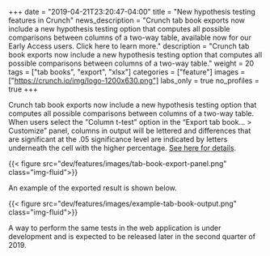 +++
date = "2019-04-21T23:20:47-04:00"
title = "New hypothesis testing features in Crunch"
news_description = "Crunch tab book exports now include a new hypothesis testing option that computes all possible comparisons between columns of a two-way table, available now for our Early Access users. Click here to learn more."
description = "Crunch tab book exports now include a new hypothesis testing option that computes all possible comparisons between columns of a two-way table."
weight = 20
tags = ["tab books", "export", "xlsx"]
categories = ["feature"]
images = ["https://crunch.io/img/logo-1200x630.png"]
labs_only = true
no_profiles = true
+++

Crunch tab book exports now include a new hypothesis testing option that computes all possible comparisons between columns of a two-way table. When users select the "Column t-test" option in the “Export tab book… > Customize” panel, columns in output will be lettered and differences that are significant at the .05 significance level are indicated by letters underneath the cell with the higher percentage. [See here for details]().

{{< figure src="dev/features/images/tab-book-export-panel.png" class="img-fluid">}}

An example of the exported result is shown below.

{{< figure src="dev/features/images/example-tab-book-output.png" class="img-fluid">}}


A way to perform the same tests in the web application is under development and is expected to be released later in the second quarter of 2019.
